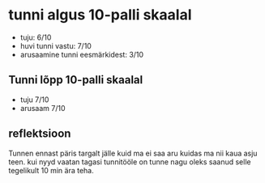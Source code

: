 # tunni algus 10-palli skaalal

-   tuju: 6/10
-   huvi tunni vastu: 7/10
-   arusaamine tunni eesmärkidest: 3/10

## Tunni lõpp 10-palli skaalal

-   tuju 7/10
-   arusaam 7/10

## reflektsioon

Tunnen ennast päris targalt jälle kuid ma ei saa aru kuidas ma nii kaua asju teen. kui nyyd vaatan tagasi tunnitööle on tunne nagu oleks saanud selle tegelikult 10 min ära teha.

